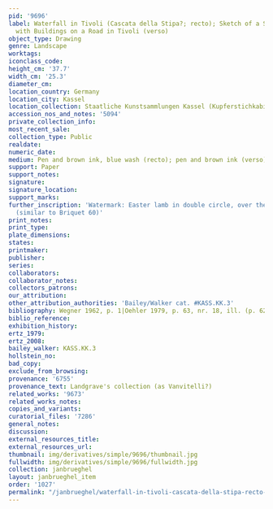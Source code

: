 ```yaml
---
pid: '9696'
label: Waterfall in Tivoli (Cascata della Stipa?; recto); Sketch of a Southern Landscape
  with Buildings on a Road in Tivoli (verso)
object_type: Drawing
genre: Landscape
worktags:
iconclass_code:
height_cm: '37.7'
width_cm: '25.3'
diameter_cm:
location_country: Germany
location_city: Kassel
location_collection: Staatliche Kunstsammlungen Kassel (Kupferstichkabinett)
accession_nos_and_notes: '5094'
private_collection_info:
most_recent_sale:
collection_type: Public
realdate:
numeric_date:
medium: Pen and brown ink, blue wash (recto); pen and brown ink (verso)
support: Paper
support_notes:
signature:
signature_location:
support_marks:
further_inscription: 'Watermark: Easter lamb in double circle, over the letters "PA"
  (similar to Briquet 60)'
print_notes:
print_type:
plate_dimensions:
states:
printmaker:
publisher:
series:
collaborators:
collaborator_notes:
collectors_patrons:
our_attribution:
other_attribution_authorities: 'Bailey/Walker cat. #KASS.KK.3'
bibliography: Wegner 1962, p. 1|Oehler 1979, p. 63, nr. 18, ill. (p. 62-3)
biblio_reference:
exhibition_history:
ertz_1979:
ertz_2008:
bailey_walker: KASS.KK.3
hollstein_no:
bad_copy:
exclude_from_browsing:
provenance: '6755'
provenance_text: Landgrave's collection (as Vanvitelli?)
related_works: '9673'
related_works_notes:
copies_and_variants:
curatorial_files: '7286'
general_notes:
discussion:
external_resources_title:
external_resources_url:
thumbnail: img/derivatives/simple/9696/thumbnail.jpg
fullwidth: img/derivatives/simple/9696/fullwidth.jpg
collection: janbrueghel
layout: janbrueghel_item
order: '1027'
permalink: "/janbrueghel/waterfall-in-tivoli-cascata-della-stipa-recto-sketch-of-a-southern-landscape-with-buildings-on-a-road-in-tivoli-verso"
---
```

